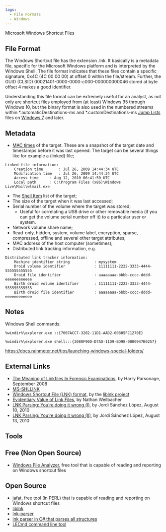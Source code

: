 ```yaml
---
tags:
  - File Formats
  - Windows
---
```

Microsoft Windows Shortcut Files

## File Format

The Windows Shortcut file has the extension .lnk. It basically is a
metadata file, specific for the Microsoft Windows platform and is
interpreted by the Windows Shell. The file format indicates that these
files contain a specific signature, 0x4C (4C 00 00 00) at offset 0
within the file/stream. Further, the GUID (CLSID)
00021401-0000-0000-c000-000000000046 stored at byte offset 4 makes a
good identifier.

Understanding this file format can be extremely useful for an analyst,
as not only are shortcut files employed from (at least) Windows 95
through Windows 10, but the binary format is also used in the numbered
streams within \*.automaticDestinations-ms and \*.customDestinations-ms
[Jump Lists](jump_lists.md) files on [Windows 7](windows_7.md) and later.

## Metadata

- [MAC times](mac_times.md) of the target. These are a snapshot
  of the target date and timestamps before it was last opened. The
  target can be several things like for example a (linked) file;

<!-- -->

    Linked file information:
        Creation time       : Jul 26, 2009 14:44:34 UTC
        Modification time   : Jul 26, 2009 14:44:34 UTC
        Access time     : Aug 12, 2010 06:41:50 UTC
        Local path      : C:\Program Files (x86)\Windows Live\Mail\wlmail.exe

- The [Shell Item](shell_item.md) list of the target;
- The size of the target when it was last accessed;
- Serial number of the volume where the target was stored;
  - Useful for correlating a USB drive or other removable media (if you
    can get the volume serial number off it) to a particular user or
    system.
- Network volume share name;
- Read-only, hidden, system, volume label, encryption, sparse,
  compressed, offline and several other target attributes;
- MAC address of the host computer (sometimes);
- Distributed link tracking information, e.g.

<!-- -->

    Distributed link tracker information:
        Machine identifier string           : mysystem
        Droid volume identifier             : 11111111-2222-3333-4444-555555555555
        Droid file identifier               : aaaaaaaa-bbbb-cccc-dddd-eeeeeeeeeeee
        Birth droid volume identifier       : 11111111-2222-3333-4444-555555555555
        Birth droid file identifier         : aaaaaaaa-bbbb-cccc-dddd-eeeeeeeeeeee

## Notes

Windows Shell commands:

    %windir%\explorer.exe ::{7007ACC7-3202-11D1-AAD2-00805FC1270E}

    %windir%\explorer.exe shell:::{3080F90D-D7AD-11D9-BD98-0000947B0257}

<https://docs.rainmeter.net/tips/launching-windows-special-folders/>

## External Links

- [The Meaning of Linkfiles In Forensic Examinations](http://computerforensics.parsonage.co.uk/downloads/TheMeaningofLIFE.pdf),
  by Harry Parsonage, September 2008
- [MS-SHLLINK](https://learn.microsoft.com/en-us/openspecs/windows_protocols/ms-shllink/16cb4ca1-9339-4d0c-a68d-bf1d6cc0f943)
- [Windows Shortcut File (LNK) format](https://github.com/libyal/liblnk/blob/main/documentation/Windows%20Shortcut%20File%20(LNK)%20format.asciidoc),
  by the [liblnk project](liblnk.md)
- [Evidentiary Value of Link Files](https://www.forensicfocus.com/link-file-evidentiary-value), by
  Nathan Weilbacher
- [LNK Parsing: You’re doing it wrong (I)](http://blog.0x01000000.org/2010/08/10/lnk-parsing-youre-doing-it-wrong-i/),
  by Jordi Sánchez López, August 10, 2010
- [LNK Parsing: You’re doing it wrong (II)](http://blog.0x01000000.org/2010/08/13/lnk-parsing-youre-doing-it-wrong-ii/),
  by Jordi Sánchez López, August 13, 2010

## Tools

## Free (Non Open Source)

- [Windows File Analyzer](http://mitec.cz/wfa.html), free tool that is
  capable of reading and reporting on Windows shortcut files

## Open Source

- [jafat](https://jafat.sourceforge.net/files.html), free tool (in PERL)
  that is capable of reading and reporting on Windows shortcut files
- [liblnk](liblnk.md)
- [lnk-parser](https://code.google.com/archive/p/lnk-parser)
- [lnk parser in C# that parses all structures](https://github.com/EricZimmerman/Lnk/)
- [LECmd command line tool](https://github.com/EricZimmerman/LECmd/)
